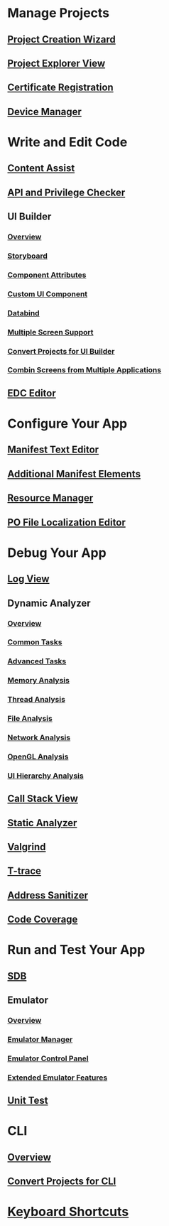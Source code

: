 # Manage Projects
## [Project Creation Wizard](/application/tizen-studio/native-tools/project-wizard.md)
## [Project Explorer View](/application/tizen-studio/native-tools/project-explorer-view.md)
## [Certificate Registration](/application/tizen-studio/common-tools/certificate-registration.md)
## [Device Manager](/application/tizen-studio/common-tools/device-manager.md)
# Write and Edit Code
## [Content Assist](/application/tizen-studio/native-tools/content-assist.md)
## [API and Privilege Checker](/application/tizen-studio/native-tools/api-checker.md)
## UI Builder
### [Overview](/application/tizen-studio/native-tools/ui-builder/ui-builder.md)
### [Storyboard](/application/tizen-studio/native-tools/ui-builder/storyboard.md)
### [Component Attributes](/application/tizen-studio/native-tools/ui-builder/component-attributes.md)
### [Custom UI Component](/application/tizen-studio/native-tools/ui-builder/custom-ui-component.md)
### [Databind](/application/tizen-studio/native-tools/ui-builder/databind.md)
### [Multiple Screen Support](/application/tizen-studio/native-tools/ui-builder/multiple-screens.md)
### [Convert Projects for UI Builder](/application/tizen-studio/native-tools/ui-builder/convert-projects.md)
### [Combin Screens from Multiple Applications](/application/tizen-studio/native-tools/ui-builder/combine-screens.md)
## [EDC Editor](/application/tizen-studio/native-tools/edc-editor.md)

# Configure Your App
## [Manifest Text Editor](/application/tizen-studio/native-tools/manifest-text-editor.md)
## [Additional Manifest Elements](/application/tizen-studio/native-tools/manifest-elements.md)
## [Resource Manager](/application/tizen-studio/native-tools/resource-manager.md)
## [PO File Localization Editor](/application/tizen-studio/native-tools/po-file-editor.md)

# Debug Your App
## [Log View](/application/tizen-studio/common-tools/log-view.md)
## Dynamic Analyzer
### [Overview](/application/tizen-studio/common-tools/dynamic-analyzer/overview.md)
### [Common Tasks](/application/tizen-studio/common-tools/dynamic-analyzer/common-tasks.md)
### [Advanced Tasks](/application/tizen-studio/common-tools/dynamic-analyzer/advanced-tasks.md)
### [Memory Analysis](/application/tizen-studio/common-tools/dynamic-analyzer/memory-analysis.md)
### [Thread Analysis](/application/tizen-studio/common-tools/dynamic-analyzer/thread-analysis.md)
### [File Analysis](/application/tizen-studio/common-tools/dynamic-analyzer/file-analysis.md)
### [Network Analysis](/application/tizen-studio/common-tools/dynamic-analyzer/network-analysis.md)
### [OpenGL Analysis](/application/tizen-studio/common-tools/dynamic-analyzer/opengl-analysis.md)
### [UI Hierarchy Analysis](/application/tizen-studio/common-tools/dynamic-analyzer/ui-hierarchy-analysis.md)
## [Call Stack View](/application/tizen-studio/native-tools/call-stack-view.md)
## [Static Analyzer](/application/tizen-studio/native-tools/static-analyzer.md)
## [Valgrind](/application/tizen-studio/native-tools/valgrind.md)
## [T-trace](/application/tizen-studio/native-tools/t-trace.md)
## [Address Sanitizer](/application/tizen-studio/native-tools/address-sanitizer.md)
## [Code Coverage](/application/tizen-studio/native-tools/code-coverage.md)

# Run and Test Your App
## [SDB](/application/tizen-studio/common-tools/smart-development-bridge.md)
## Emulator
### [Overview](/application/tizen-studio/common-tools/emulator.md)
### [Emulator Manager](/application/tizen-studio/common-tools/emulator-manager.md)
### [Emulator Control Panel](/application/tizen-studio/common-tools/emulator-control-panel.md)
### [Extended Emulator Features](/application/tizen-studio/common-tools/emulator-features.md)
## [Unit Test](/application/tizen-studio/native-tools/unit-test.md)

# CLI
## [Overview](/application/tizen-studio/common-tools/command-line-interface.md)
## [Convert Projects for CLI](/application/tizen-studio/native-tools/project-conversion.md)

# [Keyboard Shortcuts](/application/tizen-studio/common-tools/keyboard-shortcuts.md)
